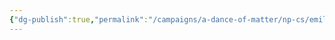 ```yaml
---
{"dg-publish":true,"permalink":"/campaigns/a-dance-of-matter/np-cs/emily-ashworth/","dgPassFrontmatter":true}
---
```


